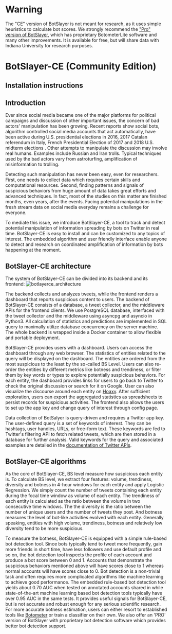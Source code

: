 # Warning

The "CE" version of BotSlayer is not meant for research, as it uses simple heuristics to calculate bot scores. We strongly recommend the ["Pro" version of BotSlayer](https://osome.iuni.iu.edu/tools/botslayer/), which has proprietary BotometerLite software and many other improvements. It is available for free, but will share data with Indiana University for research purposes.

# BotSlayer-CE (Community Edition)

## Installation instructions

## Introduction

Ever since social media became one of the major platforms for political campaigns and discussion of other important issues, the concern of bad actors' manipulation has been growing.
Recent reports show social bots, algorithm controlled social media accounts that act automatically, have been active during U.S. presidential elections in 2016, 2017 Catalan referendum in Italy, French Presidential Election of 2017 and 2018 U.S. midterm elections .
Other attempts to manipulate the discussion may involve real humans.
Examples include Russian and Iran trolls.
Typical techniques used by the bad actors vary from astroturfing, amplification of misinformation to trolling.

Detecting such manipulation has never been easy, even for researchers.
First, one needs to collect data which requires certain skills and computational resources.
Second, finding patterns and signals of suspicious behaviors from huge amount of data takes great efforts and advanced techniques.
In fact, most of the studies on this matter are finished months, even years, after the events.
Facing potential manipulations in the fresh stream data on social media everyday remains a challenge for everyone.

To mediate this issue, we introduce BotSlayer-CE, a tool to track and detect potential manipulation of information spreading by bots on Twitter in real time.
BotSlayer-CE is easy to install and can be customized to any topics of interest.
The embedded algorithm and user friendly interface enable anyone to detect and research on coordinated amplification of information by bots happening at the moment.

## BotSlayer-CE architecture

The system of BotSlayer-CE can be divided into its backend and its frontend:
![botlayerce_architecture](https://osome.iuni.iu.edu/tools/botslayer/images/botslayerce_architecture.png)

The backend collects and analyzes tweets, while the frontend renders a dashboard that reports suspicious content to users.
The backend of BotSlayer-CE consists of a database, a tweet collector, and the middleware APIs for the frontend clients.
We use PostgreSQL database, interfaced with the tweet collector and the middleware using asyncpg and asyncio in Python3.
All calculation of statistics and predictions are implemented in SQL query to maximally utilize database concurrency on the server machine.
The whole backend is wrapped inside a Docker container to allow flexible and portable deployment.

BotSlayer-CE provides users with a dashboard.
Users can access the dashboard through any web browser.
The statistics of entities related to the query will be displayed on the dashboard.
The entities are ordered from the most suspicious to the least by the so-called BS Level.
Users can also re-order the entities by different metrics like botness and trendiness, or filter them by key words or types to explore potentially suspicious behaviors.
For each entity, the dashboard provides links for users to go back to Twitter to check the original discussion or search for it on Google.
User can also visualize the discourse around each entity on [Hoaxy](https://hoaxy.iuni.iu.edu/).
After sufficient exploration, users can export the aggregated statistics as spreadsheets to persist records for suspicious activities.
The frontend also allows the users to set up the app key and change query of interest through config page.

Data collection of BotSalyer is query-driven and requires a Twitter app key.
The user-defined query is a set of keywords of interest.
They can be hashtags, user handles, URLs, or free-form text.
These keywords are fed to Twitter's filtering API to fetch related tweets, which are then stored in a database for further analysis.
Valid keywords for the query and associated examples are detailed in the [documentation of Twitter APIs](https://developer.twitter.com/en/docs/tweets/filter-realtime/guides/basic-stream-parameters.html#track).

## BotSlayer-CE algorithms

As the core of BotSlayer-CE, BS level measure how suspicious each entity is.
To calculate BS level, we extract four features: volume, trendiness, diversity and botness in 4-hour windows for each entity and apply Logistic Regression.
We simply count the number of tweets containing each entity during the focal time window as volume of each entity.
The trendiness of each entity is calculated as the ratio between the volume in two consecutive time windows.
The the diversity is the ratio between the number of unique users and the number of tweets they post.
And botness measures the level of bot-like activities evolved with each entity.
Generally speaking, entities with high volume, trendiness, botness and relatively low diversity tend to be more suspicious.

To measure the botness, BotSlayer-CE is equipped with a simple rule-based bot detection tool.
Since bots typically tend to tweet more frequently, gain more friends in short time, have less followers and use default profile and so on, the bot detection tool inspects the profile of each account and produce a bot score between 0 and 1.
Accounts that demonstrate the suspicious behaviors mentioned above will have scores close to 1 whereas normal accounts will have scores close to 0.
Bot detection is a non-trivial task and often requires more complicated algorithms like machine learning to achieve good performance.
The embedded rule-based bot detection tool yields about 0.70 AUC when tested on annotated accounts shared in while state-of-the-art machine learning based bot detection tools typically have over 0.95 AUC in the same tests.
It provides useful signals for BotSlayer-CE, but is not accurate and robust enough for any serious scientific research.
For more accurate botness estimation, users can either resort to established tools like [Botometer](https://botometer.iuni.iu.edu/}\cite{davis2016botornot,varol2017online) or train a classifier on their own.
We also offer an 'PRO' version of BotSlayer with proprietary bot detection software which provides better bot detection support.
